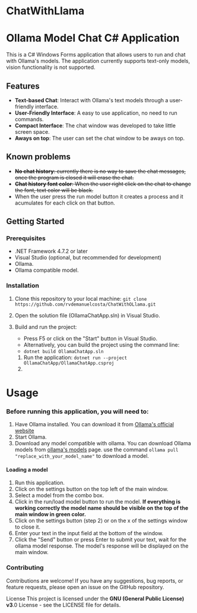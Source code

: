 # ChatWithLlama
# Ollama Model Chat C# Application

This is a C# Windows Forms application that allows users to run and chat with Ollama's models. The application currently supports text-only models, vision functionality is not supported.

## Features

* **Text-based Chat**: Interact with Ollama's text models through a user-friendly interface.
* **User-Friendly Interface**: A easy to use application, no need to run commands.
* **Compact Interface**: The chat window was developed to take little screen space.
* **Aways on top**: The user can set the chat window to be aways on top.


## Known problems
* <s>**No chat history**: currently there is no way to save the chat messages, once the program is closed
	it will erase the chat.</s>
* <s>**Chat history font color**: When the user right click on the chat to change the font, text color will be black.</s>
* When the user press the run model button it creates a process and it acumulates for each click on that button.

## Getting Started

### Prerequisites

- .NET Framework 4.7.2 or later
- Visual Studio (optional, but recommended for development)
- Ollama.
- Ollama compatible model.

### Installation

1. Clone this repository to your local machine:
   ```git clone https://github.com/rvdemanuelcosta/ChatWithOLlama.git ```
2. Open the solution file (OllamaChatApp.sln) in Visual Studio.

3.	Build and run the project:
	* Press F5 or click on the "Start" button in Visual Studio.
	* Alternatively, you can build the project using the command line:
	* ```dotnet build OllamaChatApp.sln```
	1. Run the application:
	```dotnet run --project OllamaChatApp/OllamaChatApp.csproj```
	1. 
# Usage
### Before running this application, you will need to:
1. Have Ollama installed.
	You can download it from [Ollama's  official website](https://ollama.com/)
1. Start Ollama.
1. Download any model compatible with ollama.
	You can download Ollama models from [ollama's models](https://ollama.com/search) page.
	use the command ```ollama pull "replace_with_your_model_name"``` to download a model.
#### Loading a model
1. Run this application.
1. Click on the settings button on the top left of the main window.
1. Select a model from the combo box.
1. Click in the run/load model button to run the model.
	**If everything is working correctly the model name should be visible on the top of the main window in green color.**
1. Click on the settings button (step 2) or on the x of the settings window to close it.
1. Enter your text in the input field at the bottom of the window.
1. Click the "Send" button or press Enter to submit your text, wait for the ollama model response.
The model's response will be displayed on the main window.

### Contributing
Contributions are welcome! If you have any suggestions, bug reports, or feature requests, please open an issue on the GitHub repository.

License
This project is licensed under the **GNU (General Public License) v3**.0 License - see the LICENSE file for details.
